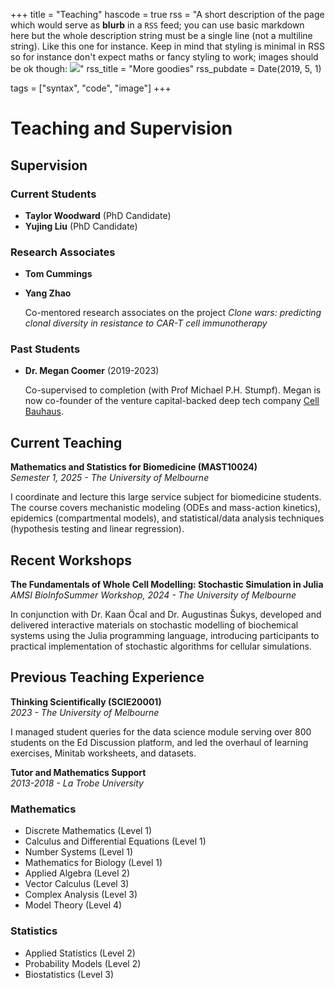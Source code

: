 +++
title = "Teaching"
hascode = true
rss = "A short description of the page which would serve as **blurb** in a `RSS` feed; you can use basic markdown here but the whole description string must be a single line (not a multiline string). Like this one for instance. Keep in mind that styling is minimal in RSS so for instance don't expect maths or fancy styling to work; images should be ok though: ![](https://upload.wikimedia.org/wikipedia/en/b/b0/Rick_and_Morty_characters.jpg)"
rss_title = "More goodies"
rss_pubdate = Date(2019, 5, 1)

tags = ["syntax", "code", "image"]
+++

# Teaching and Supervision
## Supervision


### Current Students
- **Taylor Woodward** (PhD Candidate)
- **Yujing Liu** (PhD Candidate)

### Research Associates
- **Tom Cummings**
- **Yang Zhao**

  Co-mentored research associates on the project *Clone wars: predicting clonal diversity in resistance to CAR-T cell immunotherapy*

### Past Students
- **Dr. Megan Coomer** (2019-2023)  

  Co-supervised to completion (with Prof Michael P.H. Stumpf). Megan is now co-founder of the venture capital-backed deep tech company [Cell Bauhaus](https://cellbauhaus.com).


## Current Teaching 

**Mathematics and Statistics for Biomedicine (MAST10024)**  
*Semester 1, 2025 - The University of Melbourne*

I coordinate and lecture this large service subject for biomedicine students. The course covers mechanistic modeling (ODEs and mass-action kinetics), epidemics (compartmental models), and statistical/data analysis techniques (hypothesis testing and linear regression).

## Recent Workshops

**The Fundamentals of Whole Cell Modelling: Stochastic Simulation in Julia**  
*AMSI BioInfoSummer Workshop, 2024 - The University of Melbourne*

In conjunction with Dr. Kaan Öcal and Dr. Augustinas Šukys, developed and delivered interactive materials on stochastic modelling of biochemical systems using the Julia programming language, introducing participants to practical implementation of stochastic algorithms for cellular simulations.

## Previous Teaching Experience

**Thinking Scientifically (SCIE20001)**  
*2023 - The University of Melbourne*

I managed student queries for the data science module serving over 800 students on the Ed Discussion platform, and led the overhaul of learning exercises, Minitab worksheets, and datasets.

**Tutor and Mathematics Support**  
*2013-2018 - La Trobe University*

### Mathematics
- Discrete Mathematics (Level 1)
- Calculus and Differential Equations (Level 1)
- Number Systems (Level 1)
- Mathematics for Biology (Level 1)
- Applied Algebra (Level 2)
- Vector Calculus (Level 3)
- Complex Analysis (Level 3)
- Model Theory (Level 4)

### Statistics
- Applied Statistics (Level 2)
- Probability Models (Level 2)
- Biostatistics (Level 3)

